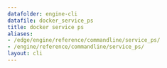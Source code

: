 ```yaml
---
datafolder: engine-cli
datafile: docker_service_ps
title: docker service ps
aliases:
- /edge/engine/reference/commandline/service_ps/
- /engine/reference/commandline/service_ps/
layout: cli
---
```


<!--
This page is automatically generated from Docker's source code. If you want to
suggest a change to the text that appears here, open a ticket or pull request
in the source repository on GitHub:

https://github.com/docker/cli
-->
